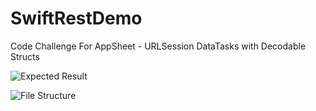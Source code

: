 # SwiftRestDemo
Code Challenge For AppSheet - URLSession DataTasks with Decodable Structs

![Expected Result](https://i.imgur.com/bcxSi4j.png)

![File Structure](https://i.imgur.com/Ei7MIPv.png)
